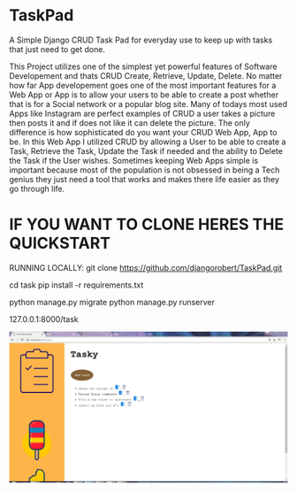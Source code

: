 # TaskPad
A Simple Django CRUD Task Pad for everyday use to keep up with tasks that just need to get done.

This Project utilizes one of the simplest yet powerful features of Software Developement and thats CRUD Create, Retrieve, Update, Delete.
No matter how far App developement goes one of the most important features for a Web App or App is to allow your users to be able to 
create a post whether that is for a Social network or a popular blog site. Many of todays most used Apps like Instagram are perfect examples
of CRUD a user takes a picture then posts it and if does not like it can delete the picture. The only difference is how sophisticated do you
want your CRUD Web App, App to be.
In this Web App I utilized CRUD by allowing a User to be able to create a Task, Retrieve the Task, Update the Task if needed and the ability
to Delete the Task if the User wishes. Sometimes keeping Web Apps simple is important because most of the population is not obsessed in being
a Tech genius they just need a tool that works and makes there life easier as they go through life. 

# IF YOU WANT TO CLONE HERES THE QUICKSTART

RUNNING LOCALLY: git clone https://github.com/djangorobert/TaskPad.git

cd task
pip install -r requirements.txt

python manage.py migrate 
python manage.py runserver

127.0.0.1:8000/task

![Alt text](/task/tasklist/static/css/taskpad.JPG?raw=true)
